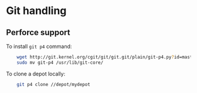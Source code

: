 # Git handling

## Perforce support

To install `git p4` command:
```sh
    wget http://git.kernel.org/cgit/git/git.git/plain/git-p4.py?id=master -O git-p4 && chmod +x git-p4
    sudo mv git-p4 /usr/lib/git-core/
```
To clone a depot locally:
```sh
    git p4 clone //depot/mydepot
```
